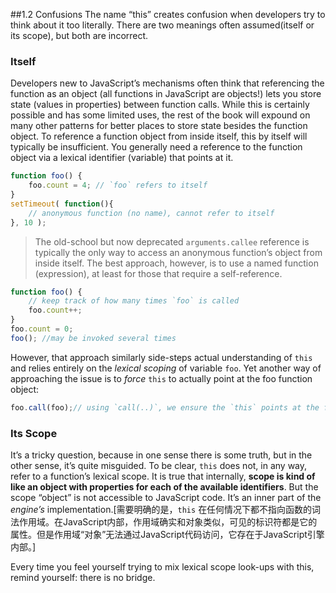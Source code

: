 ##1.2 Confusions
The name “this” creates confusion when developers try to think about it too literally. There are two meanings often assumed(itself or its scope), but both are incorrect.

### Itself
Developers new to JavaScript’s mechanisms often think that referencing the function as an object (all functions in JavaScript are objects!) lets you store state (values in properties) between function calls. While this is certainly possible and has some limited uses, the rest of the book will expound on many other patterns for better places to store state besides the function object.
To reference a function object from inside itself, this by itself will typically be insufficient. You generally need a reference to the function object via a lexical identifier (variable) that points at it.
```javascript
function foo() {
    foo.count = 4; // `foo` refers to itself
}
setTimeout( function(){
    // anonymous function (no name), cannot refer to itself
}, 10 );
```
> The old-school but now deprecated ``arguments.callee`` reference is typically the only way to access an anonymous function’s object from inside itself. The best approach, however, is to use a named function (expression), at least for those that require a self-reference. 

```javascript
function foo() {
    // keep track of how many times `foo` is called
    foo.count++;
}
foo.count = 0;
foo(); //may be invoked several times
```
However, that approach similarly side-steps actual understanding of ``this`` and relies entirely on the *lexical scoping* of variable ``foo``.
Yet another way of approaching the issue is to *force* ``this`` to actually point at the foo function object:
```javascript
foo.call(foo);// using `call(..)`, we ensure the `this` points at the function object (`foo`) itself
```

### Its Scope
It’s a tricky question, because in one sense there is some truth, but in the other sense, it’s quite misguided.
To be clear, ``this`` does not, in any way, refer to a function’s lexical scope. It is true that internally, **scope is kind of like an object with properties for each of the available identifiers**. But the scope “object” is not accessible to JavaScript code. It’s an inner part of the *engine’s* implementation.[需要明确的是，``this`` 在任何情况下都不指向函数的词法作用域。在JavaScript内部，作用域确实和对象类似，可见的标识符都是它的属性。但是作用域“对象”无法通过JavaScript代码访问，它存在于JavaScript引擎内部。]

Every time you feel yourself trying to mix lexical scope look-ups with this, remind yourself: there is no bridge.